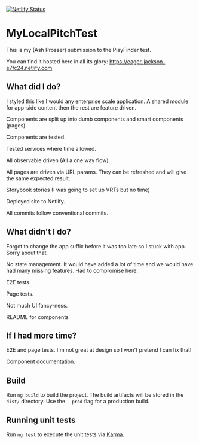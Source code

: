 [![Netlify Status](https://api.netlify.com/api/v1/badges/2c41a360-552c-4f33-a5ea-59210aa825f9/deploy-status)](https://app.netlify.com/sites/eager-jackson-e7fc24/deploys)

# MyLocalPitchTest

This is my (Ash Prosser) submission to the PlayFinder test.

You can find it hosted here in all its glory: https://eager-jackson-e7fc24.netlify.com

## What did I do?

I styled this like I would any enterprise scale application. A shared module for app-side content then the rest are feature driven.

Components are split up into dumb components and smart components (pages).

Components are tested.

Tested services where time allowed.

All observable driven (All a one way flow).

All pages are driven via URL params. They can be refreshed and will give the same expected result.

Storybook stories (I was going to set up VRTs but no time)

Deployed site to Netlify.

All commits follow conventional commits.

## What didn't I do?

Forgot to change the app suffix before it was too late so I stuck with app. Sorry about that.

No state management. It would have added a lot of time and we would have had many missing features. Had to compromise here.

E2E tests. 

Page tests.

Not much UI fancy-ness.

README for components

## If I had more time?

E2E and page tests. I'm not great at design so I won't pretend I can fix that!

Component documentation.

## Build

Run `ng build` to build the project. The build artifacts will be stored in the `dist/` directory. Use the `--prod` flag for a production build.

## Running unit tests

Run `ng test` to execute the unit tests via [Karma](https://karma-runner.github.io).
